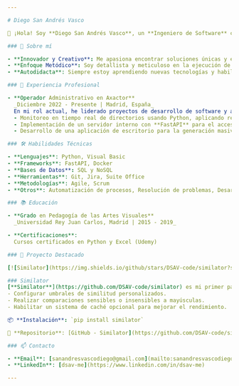 ```yaml
--- 

# Diego San Andrés Vasco

👋 ¡Hola! Soy **Diego San Andrés Vasco**, un **Ingeniero de Software** con más de 3 años de experiencia en desarrollo de software. Aunque estudié Pedagogía, me especialicé en programación y diseño de forma autodidacta. Mi enfoque es innovador, metódico y orientado a la creatividad para resolver problemas complejos.

### 🚀 Sobre mí

- **Innovador y Creativo**: Me apasiona encontrar soluciones únicas y eficientes para los desafíos técnicos.
- **Enfoque Metódico**: Soy detallista y meticuloso en la ejecución de proyectos, desde la planificación hasta la entrega.
- **Autodidacta**: Siempre estoy aprendiendo nuevas tecnologías y habilidades para mejorar mis capacidades y ofrecer más valor en cada proyecto.

### 💼 Experiencia Profesional

- **Operador Administrativo en Axactor**  
  _Diciembre 2022 - Presente | Madrid, España_  
  En mi rol actual, he liderado proyectos de desarrollo de software y automatización de procesos. Algunos de mis logros incluyen:
  - Monitoreo en tiempo real de directorios usando Python, aplicando reglas a los archivos cargados en el servidor.
  - Implementación de un servidor interno con **FastAPI** para el acceso a múltiples herramientas web.
  - Desarrollo de una aplicación de escritorio para la generación masiva de documentación en PDF, utilizando plantillas Jinja2.

### 🛠️ Habilidades Técnicas

- **Lenguajes**: Python, Visual Basic
- **Frameworks**: FastAPI, Docker
- **Bases de Datos**: SQL y NoSQL
- **Herramientas**: Git, Jira, Suite Office
- **Metodologías**: Agile, Scrum
- **Otros**: Automatización de procesos, Resolución de problemas, Desarrollo de scripts batch

### 📚 Educación

- **Grado en Pedagogía de las Artes Visuales**  
  _Universidad Rey Juan Carlos, Madrid | 2015 - 2019_

- **Certificaciones**:  
  Cursos certificados en Python y Excel (Udemy)

### 🌟 Proyecto Destacado

[![Similator](https://img.shields.io/github/stars/DSAV-code/similator?style=social)](https://github.com/DSAV-code/similator)

### Similator
[**Similator**](https://github.com/DSAV-code/similator) es mi primer paquete de Python publicado en PyPI. Es una biblioteca poderosa para la validación y comparación de texto a nivel de bytes, ideal para tareas que requieren coincidencias precisas y eficientes. Con Similator, puedes:
- Configurar umbrales de similitud personalizados.
- Realizar comparaciones sensibles o insensibles a mayúsculas.
- Habilitar un sistema de caché opcional para mejorar el rendimiento.

📦 **Instalación**: `pip install similator`

🔗 **Repositorio**: [GitHub - Similator](https://github.com/DSAV-code/similator)

### 📫 Contacto

- **Email**: [sanandresvascodiego@gmail.com](mailto:sanandresvascodiego@gmail.com)
- **LinkedIn**: [dsav-me](https://www.linkedin.com/in/dsav-me)

---
```

